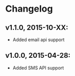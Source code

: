 Changelog
=========

## v1.1.0, 2015-10-XX:

* Added email api support

## v1.0.0, 2015-04-28:

* Added SMS API support
